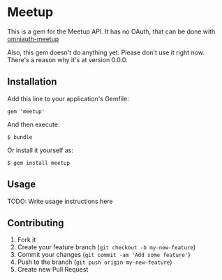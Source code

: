 # Meetup

This is a gem for the Meetup API. It has no OAuth, that can be done with [omniauth-meetup](https://github.com/tapster/omniauth-meetup/)

Also, this gem doesn't do anything yet. Please don't use it right now. There's a reason why it's at version 0.0.0. 

## Installation

Add this line to your application's Gemfile:

    gem 'meetup'

And then execute:

    $ bundle

Or install it yourself as:

    $ gem install meetup

## Usage

TODO: Write usage instructions here

## Contributing

1. Fork it
2. Create your feature branch (`git checkout -b my-new-feature`)
3. Commit your changes (`git commit -am 'Add some feature'`)
4. Push to the branch (`git push origin my-new-feature`)
5. Create new Pull Request
